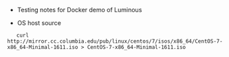 - Testing notes for Docker demo of Luminous

- OS host source

```
   curl http://mirror.cc.columbia.edu/pub/linux/centos/7/isos/x86_64/CentOS-7-x86_64-Minimal-1611.iso > CentOS-7-x86_64-Minimal-1611.iso
```
   
   

